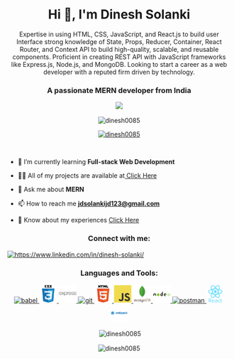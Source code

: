 <h1 align="center">Hi 👋, I'm Dinesh Solanki</h1>
<p align="center">Expertise in using HTML, CSS, JavaScript, and React.js to build user Interface strong knowledge of State, Props, Reducer, Container, React Router, and Context API to build high-quality, scalable, and reusable components. Proficient in creating REST API with JavaScript frameworks like Express.js, Node.js, and MongoDB. Looking to start a career as a web developer with a reputed firm driven by technology.</p>
<h3 align="center">A passionate MERN developer from India</h3>
<p align="center"> <img  src="https://www.xhtmlchop.com/images/dedicated-design-ban.png"/> </p>



<p align="center"> <img src="https://komarev.com/ghpvc/?username=dinesh0085&label=Profile%20views&color=0e75b6&style=flat" alt="dinesh0085" /> </p>

<p align="center"> <a href="https://github.com/ryo-ma/github-profile-trophy"><img src="https://github-profile-trophy.vercel.app/?username=dinesh0085" alt="dinesh0085" /></a> </p>

<p align="center"> <a href="https://twitter.com/" target="blank"><img src="https://img.shields.io/twitter/follow/?logo=twitter&style=for-the-badge" alt="" /></a> </p>

- 🌱 I’m currently learning **Full-stack Web Development**

- 👨‍💻 All of my projects are available at<a href="https://dinesh0085.github.io/"> Click Here </a> 

- 💬 Ask me about **MERN**

- 📫 How to reach me **jdsolankijd123@gmail.com**

- 📄 Know about my experiences <a href="https://drive.google.com/file/d/1lyI2nwucXbk7WrtL5_urdS_-l7rgjhUR/view?usp=sharing">Click Here</a> 

<h3 align="center">Connect with me:</h3>
<p align="center">

<a href="https://www.linkedin.com/in/dinesh-solanki/" target="blank"><img align="center" src="https://th.bing.com/th/id/OIP.fTEgFBsyeeY_AGYf93hJhwHaHY?pid=ImgDet&rs=1" alt="https://www.linkedin.com/in/dinesh-solanki/" height="30" width="40" /></a>
</p>

<h3 align="center">Languages and Tools:</h3>
<p align="center"> <a href="https://babeljs.io/" target="_blank" rel="noreferrer"> <img src="https://www.vectorlogo.zone/logos/babeljs/babeljs-icon.svg" alt="babel" width="40" height="40"/> </a> <a href="https://www.w3schools.com/css/" target="_blank" rel="noreferrer"> <img src="https://raw.githubusercontent.com/devicons/devicon/master/icons/css3/css3-original-wordmark.svg" alt="css3" width="40" height="40"/> </a> <a href="https://expressjs.com" target="_blank" rel="noreferrer"> <img src="https://raw.githubusercontent.com/devicons/devicon/master/icons/express/express-original-wordmark.svg" alt="express" width="40" height="40"/> </a> <a href="https://git-scm.com/" target="_blank" rel="noreferrer"> <img src="https://www.vectorlogo.zone/logos/git-scm/git-scm-icon.svg" alt="git" width="40" height="40"/> </a> <a href="https://www.w3.org/html/" target="_blank" rel="noreferrer"> <img src="https://raw.githubusercontent.com/devicons/devicon/master/icons/html5/html5-original-wordmark.svg" alt="html5" width="40" height="40"/> </a> <a href="https://developer.mozilla.org/en-US/docs/Web/JavaScript" target="_blank" rel="noreferrer"> <img src="https://raw.githubusercontent.com/devicons/devicon/master/icons/javascript/javascript-original.svg" alt="javascript" width="40" height="40"/> </a> <a href="https://www.mongodb.com/" target="_blank" rel="noreferrer"> <img src="https://raw.githubusercontent.com/devicons/devicon/master/icons/mongodb/mongodb-original-wordmark.svg" alt="mongodb" width="40" height="40"/> </a> <a href="https://nodejs.org" target="_blank" rel="noreferrer"> <img src="https://raw.githubusercontent.com/devicons/devicon/master/icons/nodejs/nodejs-original-wordmark.svg" alt="nodejs" width="40" height="40"/> </a> <a href="https://postman.com" target="_blank" rel="noreferrer"> <img src="https://www.vectorlogo.zone/logos/getpostman/getpostman-icon.svg" alt="postman" width="40" height="40"/> </a> <a href="https://reactjs.org/" target="_blank" rel="noreferrer"> <img src="https://raw.githubusercontent.com/devicons/devicon/master/icons/react/react-original-wordmark.svg" alt="react" width="40" height="40"/> </a> <a href="https://webpack.js.org" target="_blank" rel="noreferrer"> <img src="https://raw.githubusercontent.com/devicons/devicon/d00d0969292a6569d45b06d3f350f463a0107b0d/icons/webpack/webpack-original-wordmark.svg" alt="webpack" width="40" height="40"/> </a> </p>


<p align="center">&nbsp;<img align="center" src="https://github-readme-stats.vercel.app/api?username=dinesh0085&show_icons=true&locale=en" alt="dinesh0085" /></p>

<p align="center"><img align="center" src="https://github-readme-streak-stats.herokuapp.com/?user=dinesh0085&" alt="dinesh0085" /></p>

